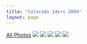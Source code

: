 ```yaml
---
title: "Colorado 14ers 2004"
layout: page
---
```


<div class="vinette">
<a href="https://picasaweb.google.com/104594319832267760644/ColoradoNine14000PeaksIn5Days">All Photos</a>
<img src="http://lh6.googleusercontent.com/-Otge3EYjtn0/TGyYIJTF3UI/AAAAAAAAMnE/6fLXZxp3_ag/s720/287bgIMG_0119.JPG" />
<img src="http://lh4.googleusercontent.com/-eWt7A8v2RIQ/TGyZjhz9BII/AAAAAAAAMp0/MKQyLMPVMms/s720/495ksDSC00083.JPG" />
<img src="http://lh6.googleusercontent.com/-fZsiJ4bdTtA/TGyYkBhpzAI/AAAAAAAAMn0/Z2QJKaTGIxU/s720/324ksIMG_2855.JPG" />
<img src="http://lh5.googleusercontent.com/-TQe5FBZVLR4/TGyZU1aRrqI/AAAAAAAAMpY/tC7TNOEF9_o/s720/434mgIMG_0934.JPG" />
<img src="http://lh4.googleusercontent.com/-gCMheteaUvM/TGyYaoUxE1I/AAAAAAAAMng/EdK-GbdVUwM/s720/291ksDSC00064.JPG" />
</div>